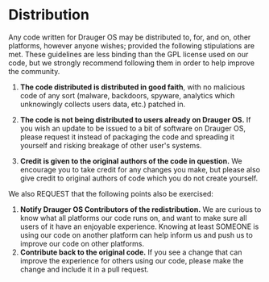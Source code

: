 # Distribution
Any code written for Drauger OS may be distributed to, for, and on, other platforms, however anyone wishes; provided the following stipulations are met. These guidelines are less binding than the GPL license used on our code, but we strongly recommend following them in order to help improve the community.

1. **The code distributed is distributed in good faith**, with no malicious code of any sort (malware, backdoors, spyware, analytics which unknowingly collects users data, etc.) patched in.

2. **The code is not being distributed to users already on Drauger OS.** If you wish an update to be issued to a bit of software on Drauger OS, please request it instead of packaging the code and spreading it yourself and risking breakage of other user's systems.

3. **Credit is given to the original authors of the code in question.** We encourage you to take credit for any changes you make, but please also give credit to original authors of code which you do not create yourself.


We also REQUEST that the following points also be exercised:

1. **Notify Drauger OS Contributors of the redistribution.** We are curious to know what all platforms our code runs on, and want to make sure all users of it have an enjoyable experience. Knowing at least SOMEONE is using our code on another platform can help inform us and push us to improve our code on other platforms.
2. **Contribute back to the original code.** If you see a change that can improve the experience for others using our code, please make the change and include it in a pull request. 